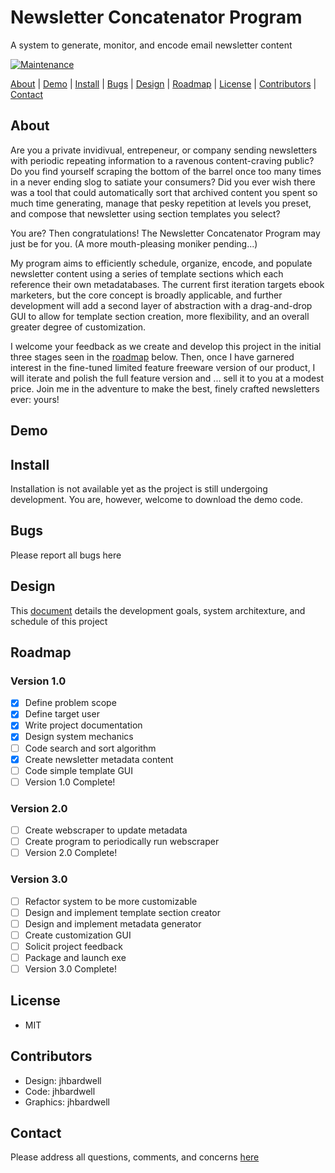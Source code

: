 # Newsletter Concatenator Program
A system to generate, monitor, and encode email newsletter content

[![Maintenance](https://img.shields.io/badge/Maintained-yes-green.svg)](https://github.com/jhbardwell/Newsletter-Concatenator-Program)

[About](#About) | [Demo](#Demo) | [Install](#Install) | [Bugs](#Bugs) | [Design](#Design) | [Roadmap](#Roadmap) | [License](#License) | [Contributors](#Contributors) | [Contact](#Contact)

## About 
Are you a private invidivual, entrepeneur, or company sending newsletters with periodic repeating information to a ravenous content-craving public? Do you find yourself scraping the bottom of the barrel once too many times in a never ending slog to satiate your consumers? Did you ever wish there was a tool that could automatically sort that archived content you spent so much time generating, manage that pesky repetition at levels you preset, and compose that newsletter using section templates you select? 

You are? Then congratulations! The Newsletter Concatenator Program may just be for you. (A more mouth-pleasing moniker pending...)

My program aims to efficiently schedule, organize, encode, and populate newsletter content using a series of template sections which each reference their own metadatabases. The current first iteration targets ebook marketers, but the core concept is broadly applicable, and further development will add a second layer of abstraction with a drag-and-drop GUI to allow for template section creation, more flexibility, and an overall greater degree of customization. 

I welcome your feedback as we create and develop this project in the initial three stages seen in the [roadmap](#Roadmap) below. Then, once I have garnered interest in the fine-tuned limited feature freeware version of our product, I will iterate and polish the full feature version and ... sell it to you at a modest price. Join me in the adventure to make the best, finely crafted newsletters ever: yours!
## Demo

## Install
Installation is not available yet as the project is still undergoing development. You are, however, welcome to download the demo code.
## Bugs
Please report all bugs here
## Design
This [document](DESIGNDOC.md) details the development goals, system architexture, and schedule of this project
## Roadmap
### Version 1.0
- [X] Define problem scope
- [X] Define target user
- [X] Write project documentation
- [X] Design system mechanics
- [ ] Code search and sort algorithm
- [X] Create newsletter metadata content
- [ ] Code simple template GUI
- [ ] Version 1.0 Complete!
### Version 2.0
- [ ] Create webscraper to update metadata
- [ ] Create program to periodically run webscraper
- [ ] Version 2.0 Complete!
### Version 3.0
- [ ] Refactor system to be more customizable
- [ ] Design and implement template section creator
- [ ] Design and implement metadata generator
- [ ] Create customization GUI
- [ ] Solicit project feedback
- [ ] Package and launch exe
- [ ] Version 3.0 Complete!
## License
- MIT
## Contributors
- Design: jhbardwell
- Code: jhbardwell
- Graphics: jhbardwell
## Contact
Please address all questions, comments, and concerns [here](jhbardwell@gmail.com)
